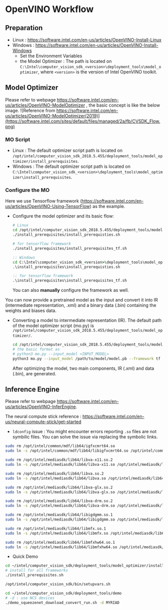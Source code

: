 # OpenVINO Workflow



## Preparation

*   Linux : https://software.intel.com/en-us/articles/OpenVINO-Install-Linux
*   Windows : https://software.intel.com/en-us/articles/OpenVINO-Install-Windows
    *   Set the Environment Variables
    *   the Model Optimizer : The path is located on `C:\Intel\computer_vision_sdk_<version>\deployment_tools\model_optimizer`, where `<version>` is the version of Intel OpenVINO toolkit.



## Model Optimizer 

Please refer to webpage https://software.intel.com/en-us/articles/OpenVINO-ModelOptimizer , the basic concept is like the below image. ![Reference from https://software.intel.com/en-us/articles/OpenVINO-ModelOptimizer(2019)](https://software.intel.com/sites/default/files/managed/2a/fb/CVSDK_Flow.png)

### MO Script

*   Linux : The default optimizer script path is located on  `/opt/intel/computer_vision_sdk_2018.5.455/deployment_tools/model_optimizer/install_prerequisites`.
*   Windows : The default optimizer script path is located on  `C:\Intel\computer_vision_sdk_<version>\deployment_tools\model_optimizer\install_prerequisites`.

### Configure the MO

Here we use Tensorflow framework (https://software.intel.com/en-us/articles/OpenVINO-Using-TensorFlow) as the example.

*   Configure the model optimizer and its basic flow:

    ```sh
    # Linux
    cd /opt/intel/computer_vision_sdk_2018.5.455/deployment_tools/model_optimizer/
    ./install_prerequisites/install_prerequisties.sh
    
    # for tensorflow framework
    ./install_prerequisites/install_prerequisites_tf.sh
    ```

    ```bat
    :: Windows
    cd C:\Intel\computer_vision_sdk_<version>\deployment_tools\model_optimizer
    .\install_prerequisites\install_prerequisties.sh
    
    :: for tensorflow framework
    .\install_prerequisites\install_prerequisites_tf.sh
    ```

    You can also **manually** configure the framework as well.

You can now provide a pretrained model as the input and convert it into IR (intermediate representation, .xml) and a binary data (.bin) containing the weights and biases data.

*   Converting a model to intermediate representation (IR). The default path of the model optimizer script (mo.py) is `/opt/intel/computer_vision_sdk_2018.5.455/deployment_tools/model_optimizer/`.

    ```sh
    cd /opt/intel/computer_vision_sdk_2018.5.455/deployment_tools/model_optimizer/
    # the basic format as 
    # python3 mo.py --input_model <INPUT_MODEL>
    python3 mo.py --input_model /path/to/model/model.pb --framework tf --input Placeholder:0 --output final_result --input_shape [1,128,128,3]
    ```

    After optimizing the model, two main components, IR (.xml) and data (.bin), are generated. 


## Inference Engine

Please refer to webpage https://software.intel.com/en-us/articles/OpenVINO-InferEngine.

The neural compute stick reference : https://software.intel.com/en-us/neural-compute-stick/get-started

*   `ldconfig` issue : You might encounter errors reporting `.so` files are not symbilic files. You can solve the issue via replacing the symbolic links.

```sh
sudo rm /opt/intel/common/mdf/lib64/igfxcmrt64.so
sudo ln -s /opt/intel/common/mdf/lib64/libigfxcmrt64.so /opt/intel/common/mdf/lib64/igfxcmrt64.so

sudo rm /opt/intel/mediasdk/lib64/libva-x11.so.2
sudo ln -s /opt/intel/mediasdk/lib64/libva-x11.so /opt/intel/mediasdk/lib64/libva-x11.so.2

sudo rm /opt/intel/mediasdk/lib64/libva.so.2
sudo ln -s /opt/intel/mediasdk/lib64/libva.so /opt/intel/mediasdk/lib64/libva.so.2

sudo rm /opt/intel/mediasdk/lib64/libva-glx.so.2
sudo ln -s /opt/intel/mediasdk/lib64/libva-glx.so /opt/intel/mediasdk/lib64/libva-glx.so.2

sudo rm /opt/intel/mediasdk/lib64/libva-drm.so.2
sudo ln -s /opt/intel/mediasdk/lib64/libva-drm.so /opt/intel/mediasdk/lib64/libva-drm.so.2

sudo rm /opt/intel/mediasdk/lib64/libigdgmm.so.1
sudo ln -s /opt/intel/mediasdk/lib64/libigdgmm.so /opt/intel/mediasdk/lib64/libigdgmm.so.1

sudo rm /opt/intel/mediasdk/lib64/libmfx.so.1
sudo ln -s /opt/intel/mediasdk/lib64/libmfx.so /opt/intel/mediasdk/lib64/libmfx.so.1

sudo rm /opt/intel/mediasdk/lib64/libmfxhw64.so.1
sudo ln -s /opt/intel/mediasdk/lib64/libmfxhw64.so /opt/intel/mediasdk/lib64/libmfxhw64.so.1
```



*   Quick Demo

```sh
cd ~/intel/computer_vision_sdk/deployment_tools/model_optimizer/install_prerequisites/
# install for all frameworks
./install_prerequisites.sh

/opt/intel/computer_vision_sdk/bin/setupvars.sh

cd ~/intel/computer_vision_sdk/deployment_tools/demo
# -d : use NCS devices
./demo_squeezenet_download_convert_run.sh -d MYRIAD
```

